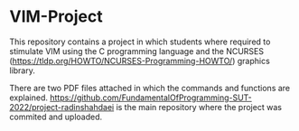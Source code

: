 # VIM-Project

This repository contains a project in which students where required to stimulate VIM using the C programming language and the NCURSES (https://tldp.org/HOWTO/NCURSES-Programming-HOWTO/) graphics library.

There are two PDF files attached in which the commands and functions are explained.
https://github.com/FundamentalOfProgramming-SUT-2022/project-radinshahdaei is the main repository where the project was commited and uploaded.
